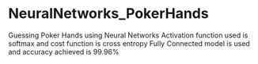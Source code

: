 # NeuralNetworks_PokerHands
Guessing Poker Hands using Neural Networks
Activation function used is softmax and cost function is cross entropy
Fully Connected model is used and accuracy achieved is 99.96%

